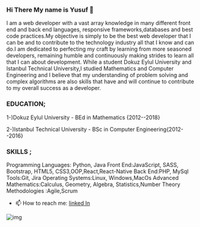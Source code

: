 ### Hi There My name is Yusuf 👋 

I am a web developer with a vast array knowledge in many different front end and back end languages, responsive frameworks,databases and best code practices.My objective is simply to be the best web developer that I can be and to contribute to the technology industry all that I know and can do.I am dedicated to perfecting my craft by learning from more seasoned developers, remaining humble and continuously making strides to learn all that I can about development. While a student Dokuz Eylul University and Istanbul Technical University,I studied Mathematics and Computer Engineering and I believe that my understanding of problem solving and complex algorithms are also skills that have and will continue to contribute to my overall success as a developer.

### EDUCATION;

1-)Dokuz Eylul University - BEd in Mathematics {2012--2018}

2-)Istanbul Technical University - BSc in Computer Engineering{2012--2016}

### SKILLS ;

Programming Languages: Python, Java
Front End:JavaScript, SASS, Bootstrap, HTML5, CSS3,OOP,React,React-Native
Back End:PHP, MySql
Tools:Git, Jira
Operating Systems:Linux, Windows,MacOs
Advanced Mathematics:Calculus, Geometry, Algebra, Statistics,Number Theory
Methodologies :Agile,Scrum 

- 📫 How to reach me: [linked In](https://www.linkedin.com/in/yusuf-eryilmaz-ba91a419b/)

![img](https://user-images.githubusercontent.com/63063197/96526737-71250c80-124c-11eb-95bc-3f785553e863.jpg)
